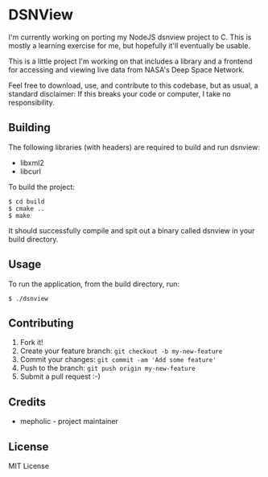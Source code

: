# DSNView
I'm currently working on porting my NodeJS dsnview project to C. This is mostly
a learning exercise for me, but hopefully it'll eventually be usable.

This is a little project I'm working on that includes a library and a frontend
for accessing and viewing live data from NASA's Deep Space Network.

Feel free to download, use, and contribute to this codebase, but as usual, a
standard disclaimer: If this breaks your code or computer, I take no
responsibility.

## Building
The following libraries (with headers) are required to build and run dsnview:
 * libxml2
 * libcurl
 
To build the project:

    $ cd build
    $ cmake ..
    $ make

It should successfully compile and spit out a binary called dsnview in your
build directory.

## Usage
To run the application, from the build directory, run:

    $ ./dsnview

## Contributing
1. Fork it!
2. Create your feature branch: `git checkout -b my-new-feature`
3. Commit your changes: `git commit -am 'Add some feature'`
4. Push to the branch: `git push origin my-new-feature`
5. Submit a pull request :-)

## Credits
  * mepholic - project maintainer
  
## License
MIT License
